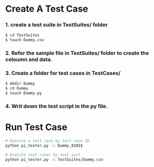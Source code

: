 


# Create A Test Case

### 1. create a test suite in TestSuites/ folder

```bash
$ cd TestSuites
$ touch Dummy.csv
```

### 2. Refer the sample file in TestSuites/ folder to create the coloumn and data.

### 3. Create a folder for test cases in TestCases/

```bash
$ mkdir Dummy
$ cd Dummy
$ touch Dummy.py
```

### 4. Writ down the test script in the py file.


# Run Test Case

```bash
# Execute a test case by test case ID
python pi_tester.py -c Dummy_0102$

# Execute test cases by test suit
python pi_tester.py -s TestSuites/Dummy.csv
```
